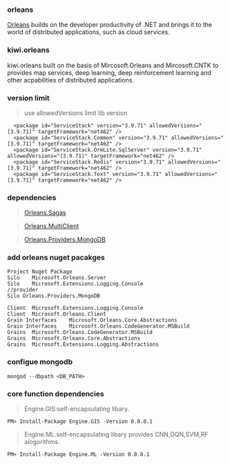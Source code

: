 ### orleans ###

[Orleans](http://dotnet.github.io/orleans/Documentation/tutorials_and_samples/overview_helloworld.html) builds on the developer productivity of .NET and brings it to the world of distributed applications, such as cloud services.</br>

### kiwi.orleans ###
kiwi.orleans built on the basis of Mircosoft.Orleans and Mircosoft.CNTK to provides map services, deep learning, deep reinforcement learning and other acpabilities of distributed applications.

### version limit ###
>use allowedVersions limit lib version
```
  <package id="ServiceStack" version="3.9.71" allowedVersions="[3.9.71]" targetFramework="net462" />
  <package id="ServiceStack.Common" version="3.9.71" allowedVersions="[3.9.71]" targetFramework="net462" />
  <package id="ServiceStack.OrmLite.SqlServer" version="3.9.71" allowedVersions="[3.9.71]" targetFramework="net462" />
  <package id="ServiceStack.Redis" version="3.9.71" allowedVersions="[3.9.71]" targetFramework="net462" />
  <package id="ServiceStack.Text" version="3.9.71" allowedVersions="[3.9.71]" targetFramework="net462" />
```
### dependencies ###
> [Orleans.Sagas](https://github.com/OrleansContrib/Orleans.Sagas) 

> [Orleans.MultiClient](https://github.com/OrleansContrib/Orleans.MultiClient) 

>[Orleans.Providers.MongoDB](https://github.com/OrleansContrib/Orleans.Providers.MongoDB)

### add orleans nuget pacakges ###
```
Project	Nuget Package
Silo	Microsoft.Orleans.Server
Silo	Microsoft.Extensions.Logging.Console
//provider
Silo Orleans.Providers.MongoDB

Client	Microsoft.Extensions.Logging.Console
Client	Microsoft.Orleans.Client
Grain Interfaces	Microsoft.Orleans.Core.Abstractions
Grain Interfaces	Microsoft.Orleans.CodeGenerator.MSBuild
Grains	Microsoft.Orleans.CodeGenerator.MSBuild
Grains	Microsoft.Orleans.Core.Abstractions
Grains	Microsoft.Extensions.Logging.Abstractions
```

### configue mongodb ###
```
mongod --dbpath <DB_PATH>
```
### core function dependencies ###
>Engine.GIS:self-encapsulating libary.
```
PM> Install-Package Engine.GIS -Version 0.0.0.1
```
>Engine.ML.self-encapsulating libary provides CNN,DQN,SVM,RF alogorithms.
```
PM> Install-Package Engine.ML -Version 0.0.0.1
```
